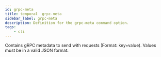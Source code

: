 ```yaml
---
id: grpc-meta
title: temporal  grpc-meta
sidebar_label: grpc-meta
description: Definition for the grpc-meta command option.
tags:
	- cli
---
```

Contains gRPC metadata to send with requests (Format: key=value). Values must be in a valid JSON format.
